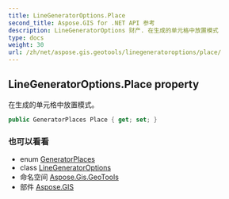 ```yaml
---
title: LineGeneratorOptions.Place
second_title: Aspose.GIS for .NET API 参考
description: LineGeneratorOptions 财产. 在生成的单元格中放置模式
type: docs
weight: 30
url: /zh/net/aspose.gis.geotools/linegeneratoroptions/place/
---
```

## LineGeneratorOptions.Place property

在生成的单元格中放置模式。

```csharp
public GeneratorPlaces Place { get; set; }
```

### 也可以看看

* enum [GeneratorPlaces](../../generatorplaces/)
* class [LineGeneratorOptions](../)
* 命名空间 [Aspose.Gis.GeoTools](../../linegeneratoroptions/)
* 部件 [Aspose.GIS](../../../)


